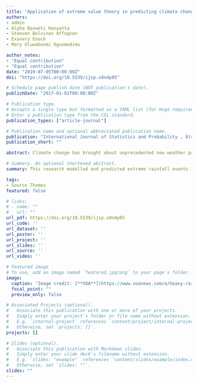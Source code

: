 ```yaml
---
title: "Application of extreme value theory in predicting climate change induced extreme rainfall in Kenya"
authors:
- admin
- Alpha Basweti Kenyatta 
- Steeven Belvinos Affognon
- Exavery Enock
- Mary Oluwabunmi Ogunmodimu

author_notes:
- "Equal contribution"
- "Equal contribution"
date: "2019-07-05T00:00:00Z"
doi: "https://doi.org/10.5539/ijsp.v8n4p85"

# Schedule page publish date (NOT publication's date).
publishDate: "2017-01-01T00:00:00Z"

# Publication type.
# Accepts a single type but formatted as a YAML list (for Hugo requirements).
# Enter a publication type from the CSL standard.
publication_types: ["article-journal"]

# Publication name and optional abbreviated publication name.
publication: "International Journal of Statistics and Probability , 8(4)"
publication_short: ""

abstract: Climate change has brought about unprecedented new weather patterns, one of which is changes in extreme rainfall. In Kenya, heavy rains and severe flash floods have left people dead and displaced hundreds from their settlements. In order to build a resilient society and achieve sustainable development, it is paramount that adequate inference about extreme rainfall be made. To this end, this research modelled and predicted extreme rainfall events in Kenya using Extreme Value Theory for rainfall data from 1901-2016. Maximum Likelihood Estimation was used to estimate the model parameters and block maxima approach was used to fit the Generalized Extreme Value Distribution (GEVD) while the Peak Over Threshold method was used to fit the Generalized Pareto Distribution (GPD). The Gumbel distribution was found to be the optimal model from the GEVD while the Exponential distribution gave the optimal model over the threshold value. Furthermore, prediction for the return periods of 10, 20, 50 and 100 years were made using the return level estimates and their corresponding confidence intervals were presented. It was found that increase in return periods leads to a corresponding increase in return levels. However, the GPD gave higher return levels for 10 and 20 years compared to GEVD. While, for higher return periods 50 and 100 years, the GEVD gave higher return levels compared to the GPD. Model diagnostics using probability, density, quantile and return level plots indicated that the models provided were a good fit for the data.

# Summary. An optional shortened abstract.
summary: This research modelled and predicted extreme rainfall events in Kenya using Extreme Value Theory for rainfall data from 1901-2016.

tags:
- Source Themes
featured: false

# links:
# - name: ""
#   url: ""
url_pdf: https://doi.org/10.5539/ijsp.v8n4p85
url_code: ''
url_dataset: ''
url_poster: ''
url_project: ''
url_slides: ''
url_source: ''
url_video: ''

# Featured image
# To use, add an image named `featured.jpg/png` to your page's folder. 
image:
  caption: 'Image credit: [**VOA**](https://www.voanews.com/a/heavy-rain-in-kenya-affects-tens-of-thousands-disrupts-cargo/7361303.html)'
  focal_point: ""
  preview_only: false

# Associated Projects (optional).
#   Associate this publication with one or more of your projects.
#   Simply enter your project's folder or file name without extension.
#   E.g. `internal-project` references `content/project/internal-project/index.md`.
#   Otherwise, set `projects: []`.
projects: []

# Slides (optional).
#   Associate this publication with Markdown slides.
#   Simply enter your slide deck's filename without extension.
#   E.g. `slides: "example"` references `content/slides/example/index.md`.
#   Otherwise, set `slides: ""`.
slides: ""
---
```

